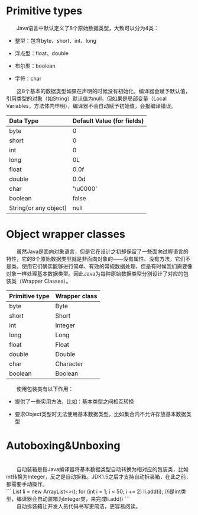 # Primitive types

&emsp;&emsp;Java语言中默认定义了8个原始数据类型，大致可以分为4类：
	

 - 整型：包含byte、short、int、long 		

 - 浮点型：float、double 		
 
 - 布尔型：boolean 		
 
 - 字符：char

&emsp;&emsp;这8个基本的数据类型如果在声明的时候没有初始化，编译器会赋予默认值，引用类型的对象（如String）默认值为null。但如果是局部变量（Local Variables，方法体内申明），编译器不会自动赋予初始值，会报编译错误。

|Data Type| Default Value (for fields)|
| :------------- |:-------------|
| byte | 0 |
| short | 0|
| int | 0 |
| long | 0L|
|float|0.0f|
|double|0.0d|
|char|'\u0000'|
|boolean|false|
|String(or any object)|null|


# Object wrapper classes


&emsp;&emsp;虽然Java是面向对象语言，但是它在设计之初却保留了一些面向过程语言的特性，它的8个原始数据类型就是非面向对象的——没有属性、没有方法，它们不是类。使用它们确实能够进行简单、有效的常规数据处理，但是有时候我们需要像对象一样处理基本数据类型。因此Java为每种原始数据类型分别设计了对应的包装类（Wrapper Classes）。

|Primitive type| Wrapper class|
| :------------- |:-------------|
| byte | Byte |
| short | Short|
| int | Integer |
| long | Long|
|float|Float|
|double|Double|
|char|Character|
|boolean|Boolean|


&emsp;&emsp;使用包装类有以下作用：

 - 提供了一些实用方法，比如：基本类型之间相互转换

 - 要求Object类型时无法使用基本数据类型，比如集合内不允许存放基本数据类型

# Autoboxing&Unboxing
<br>
&emsp;&emsp;自动装箱是指Java编译器将基本数据类型自动转换为相对应的包装类，比如int转换为Integer，反之是自动拆箱。JDK1.5之后才支持自动拆装箱，在此之前，都需要手动操作。
<br>
```
List<Integer> li = new ArrayList<>();
for (int i = 1; i < 50; i += 2)
  li.add(i);
//i是int类型，编译器会自动装箱为Integer类，来完成li.add()
```
<br>
&emsp;&emsp;自动拆装箱让开发人员代码书写更简洁，更容易阅读。